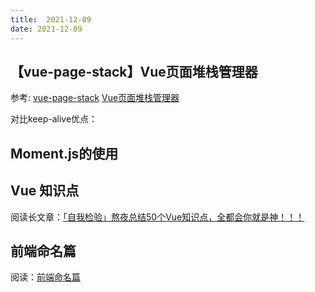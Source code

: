 ```yaml
---
title:  2021-12-09
date: 2021-12-09
---
```


<Boxx type='tip' />

## 【vue-page-stack】Vue页面堆栈管理器

参考: [vue-page-stack](https://segmentfault.com/a/1190000019881010)
[Vue页面堆栈管理器](https://juejin.cn/post/6844903860167770119)

对比keep-alive优点：

## Moment.js的使用


## Vue 知识点
阅读长文章：[「自我检验」熬夜总结50个Vue知识点，全都会你就是神！！！](https://juejin.cn/post/6984210440276410399?utm_source=gold_browser_extension)

## 前端命名篇
阅读：[前端命名篇](https://juejin.cn/post/7004369262248722446?utm_source=gold_browser_extension)